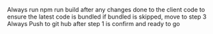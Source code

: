 Always run npm run build after any changes done to the client code to ensure the latest code is bundled
if bundled is skipped, move to step 3
Always Push to git hub after step 1 is confirm and ready to go
